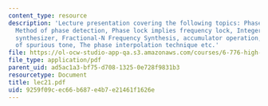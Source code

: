 ```yaml
---
content_type: resource
description: 'Lecture presentation covering the following topics: Phase-Locked Loop,
  Method of phase detection, Phase lock implies frequency lock, Integer-N Frequency
  synthesizer, Fractional-N Frequency Synthesis, accumulator operation, The issue
  of spurious tone, The phase interpolation technique etc.'
file: https://ol-ocw-studio-app-qa.s3.amazonaws.com/courses/6-776-high-speed-communication-circuits-spring-2005/9259f09cec66b687e4b7e21461f1626e_lec21.pdf
file_type: application/pdf
parent_uid: ad5ac1a3-bf75-d708-1325-0e728f9831b3
resourcetype: Document
title: lec21.pdf
uid: 9259f09c-ec66-b687-e4b7-e21461f1626e
---
```


